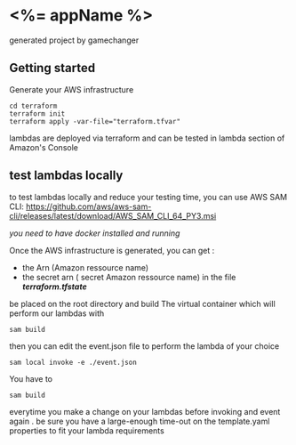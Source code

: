 # <%= appName %>

generated project by gamechanger 

## Getting started
Generate your AWS infrastructure

```
cd terraform
terraform init
terraform apply -var-file="terraform.tfvar"
```
lambdas are deployed via terraform and can be tested in lambda section of Amazon's Console

## test lambdas locally

to test lambdas locally and reduce your testing time, you can use AWS SAM CLI: https://github.com/aws/aws-sam-cli/releases/latest/download/AWS_SAM_CLI_64_PY3.msi


*you need to have docker installed and running*


Once the AWS infrastructure is generated, you can get :
 - the Arn (Amazon ressource name) 
 - the secret arn ( secret Amazon ressource name) in the file ***terraform.tfstate***

be placed on the root directory and build The virtual container which will perform our lambdas with

```
sam build
```

then you can edit the event.json file to perform the lambda of your choice


```
sam local invoke -e ./event.json
```


You have to
 ```
sam build
```  
everytime you make a change on your lambdas before invoking and event again .
be sure you have a large-enough time-out on the template.yaml properties to fit your lambda requirements